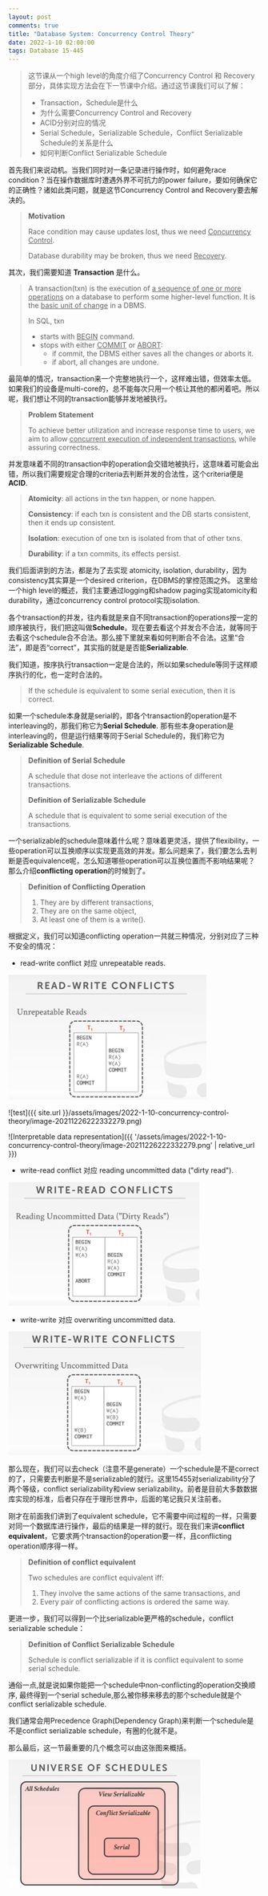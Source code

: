 ```yaml
---
layout: post
comments: true
title: "Database System: Concurrency Control Theory"
date: 2022-1-10 02:00:00
tags: Database 15-445
---
```




> 这节课从一个high level的角度介绍了Concurrency Control 和 Recovery部分，具体实现方法会在下一节课中介绍。通过这节课我们可以了解：
>
> - Transaction，Schedule是什么
> - 为什么需要Concurrency Control and Recovery
> - ACID分别对应的情况
> - Serial Schedule，Serializable Schedule，Conflict Serializable Schedule的关系是什么
> - 如何判断Conflict Serializable Schedule
>

<!--more-->



首先我们来说动机。当我们同时对一条记录进行操作时，如何避免race condition？当在操作数据库时遭遇外界不可抗力的power failure，要如何确保它的正确性？诸如此类问题，就是这节Concurrency Control and Recovery要去解决的。

> **Motivation**
>
> Race condition may cause updates lost, thus we need <u>Concurrency Control</u>.
>
> Database durability may be broken, thus we need  <u>Recovery</u>.



其次，我们需要知道 **Transaction** 是什么。

> A transaction(txn) is the execution of <u>a sequence of one or more operations</u> on a database to perform some higher-level function. It is the <u>basic unit of change</u> in a DBMS.
>
> In SQL, txn
>
> - starts with <u>BEGIN</u> command.
>- stops with either <u>COMMIT</u> or <u>ABORT</u>:
>   - if commit, the DBMS either saves all the changes or aborts it.
>   - if abort, all changes are undone.
> 



最简单的情况，transaction来一个完整地执行一个，这样难出错，但效率太低。如果我们的设备是multi-core的，总不能每次只用一个核让其他的都闲着吧。所以呢，我们想让不同的transaction能够并发地被执行。

> **Problem Statement**
>
> To achieve better utilization and increase response time to users, we aim to allow <u>concurrent execution of independent transactions</u>, while assuring correctness.



并发意味着不同的transaction中的operation会交错地被执行，这意味着可能会出错，所以我们需要规定合理的criteria去判断并发的合法性，这个criteria便是**ACID**.

> **Atomicity**: all actions in the txn happen, or none happen.
>
> **Consistency**: if each txn is consistent and the DB starts consistent, then it ends up consistent.
>
> **Isolation**: execution of one txn is isolated from that of other txns.
>
> **Durability**: if a txn commits, its effects persist.

我们后面讲到的方法，都是为了去实现 atomicity, isolation, durability，因为consistency其实算是一个desired criterion，在DBMS的掌控范围之外。 这里给一个high level的概述，我们主要通过logging和shadow paging实现atomicity和durability，通过concurrency control protocol实现isolation.



各个transaction的并发，往内看就是来自不同transaction的operations按一定的顺序被执行，我们把这叫做**Schedule**。现在要去看这个并发合不合法，就等同于去看这个schedule合不合法。那么接下里就来看如何判断合不合法。这里“合法”，即是否“correct”，其实指的就是是否能**Serializable**.

我们知道，按序执行transaction一定是合法的，所以如果schedule等同于这样顺序执行的化，也一定时合法的。

> If the schedule is equivalent to some serial execution, then it is correct.

如果一个schedule本身就是serial的，即各个transaction的operation是不interleaving的，那我们称它为**Serial Schedule**. 那有些本身operation是interleaving的，但是运行结果等同于Serial Schedule的，我们称它为**Serializable Schedule**.

> **Definition of Serial Schedule**
>
> A schedule that dose not interleave the actions of different transactions.
>
> **Definition of Serializable Schedule**
>
> A schedule that is equivalent to some serial execution of the transactions.



一个serializable的schedule意味着什么呢？意味着更灵活，提供了flexibility，一些operation可以互换顺序以实现更高效的并发。那么问题来了，我们要怎么去判断是否equivalence呢，怎么知道哪些operation可以互换位置而不影响结果呢？那么介绍**conflicting operation**的时候到了。

> **Definition of Conflicting Operation**
>
> 1. They are by different transactions,
> 2. They are on the same object,
> 3. At least one of them is a write().

根据定义，我们可以知道conflicting operation一共就三种情况，分别对应了三种不安全的情况：

- read-write conflict 对应 unrepeatable reads.

<img src="../assets/images/2022-1-10-concurrency-control-theory/image-20211226222332279.png" alt="image-20211226222332279" style="zoom:70%;" />

![test]({{ site.url }}/assets/images/2022-1-10-concurrency-control-theory/image-20211226222332279.png)

![Interpretable data representation]({{ '/assets/images/2022-1-10-concurrency-control-theory/image-20211226222332279.png' | relative_url }})

- write-read conflict 对应 reading uncommitted data ("dirty read").

<img src="../assets/images/2022-1-10-concurrency-control-theory/image-20211226222455660.png" alt="image-20211226222455660" style="zoom:70%;" />

- write-write 对应 overwriting uncommitted data.

<img src="../assets/images/2022-1-10-concurrency-control-theory/image-20211226222542349.png" alt="image-20211226222542349" style="zoom:70%;" />



那么现在，我们可以去check（注意不是generate）一个schedule是不是correct的了，只需要去判断是不是serializable的就行。这里15455对serializability分了两个等级，conflict serializability和view serializability。前者是目前大多数数据库实现的标准，后者只存在于理形世界中，后面的笔记我只关注前者。



刚才在前面我们讲到了equivalent schedule，它不需要中间过程的一样，只需要对同一个数据库进行操作，最后的结果是一样的就行。现在我们来讲**conflict equivalent**，它要求两个transaction的operation要一样，且conflicting operation顺序得一样。

> **Definition of conflict equivalent**
>
> Two schedules are conflict equivalent iff:
>
> 1. They involve the same actions of the same transactions, and
> 2. Every pair of conflicting actions is ordered the same way.

更进一步，我们可以得到一个比serializable更严格的schedule，conflict serializable schedule：

> **Definition of Conflict Serializable Schedule**
>
> Schedule is conflict serializable if it is conflict equivalent to some serial schedule.

通俗一点,就是说如果你能把一个schedule中non-conflicting的operation交换顺序, 最终得到一个serial schedule,那么被你移来移去的那个schedule就是个conflict serializable schedule.

我们通常会用Precedence Graph(Dependency Graph)来判断一个schedule是不是conflict serializable schedule，有圈的化就不是。



那么最后，这一节最重要的几个概念可以由这张图来概括。

<img src="../assets/images/2022-1-10-concurrency-control-theory/image-20211226224957811.png" alt="image-20211226224957811" style="zoom:67%;" />

